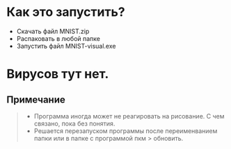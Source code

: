 # Как это запустить?

- Скачать файл MNIST.zip
- Распаковать в любой папке
- Запустить файл MNIST-visual.exe

# Вирусов тут нет.

## Примечание

> - Программа иногда может не реагировать на рисование. С чем связано, пока без понятия.
> - Решается перезапуском программы после переименванием папки или в папке с программой пкм > обновить.
